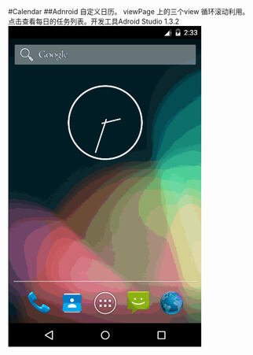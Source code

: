 #Calendar
##Adnroid 自定义日历。
viewPage 上的三个view 循环滚动利用。点击查看每日的任务列表。开发工具Adroid Studio 1.3.2  
![calendar](https://github.com/AndyFightting/Adnroid-/blob/master/sample.gif)
